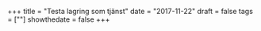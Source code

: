 +++
title = "Testa lagring som tjänst"
date = "2017-11-22"
draft = false
tags = [""]
showthedate = false
+++